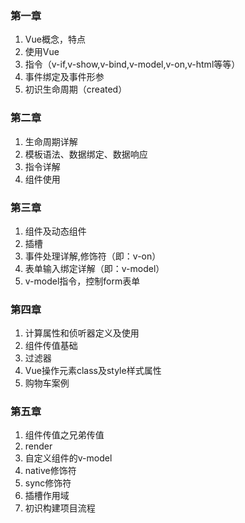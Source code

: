 ### 第一章

1. Vue概念，特点
2. 使用Vue
3. 指令（v-if,v-show,v-bind,v-model,v-on,v-html等等）
4. 事件绑定及事件形参
6. 初识生命周期（created）

### 第二章

1. 生命周期详解
2. 模板语法、数据绑定、数据响应
3. 指令详解
4. 组件使用

### 第三章

1. 组件及动态组件
1. 插槽
1. 事件处理详解,修饰符（即：v-on）
1. 表单输入绑定详解（即：v-model）
1. v-model指令，控制form表单

### 第四章

1. 计算属性和侦听器定义及使用
2. 组件传值基础
3. 过滤器
4. Vue操作元素class及style样式属性
5. 购物车案例

### 第五章

1. 组件传值之兄弟传值
2. render
3. 自定义组件的v-model
4. native修饰符
5. sync修饰符
6. 插槽作用域
7. 初识构建项目流程
